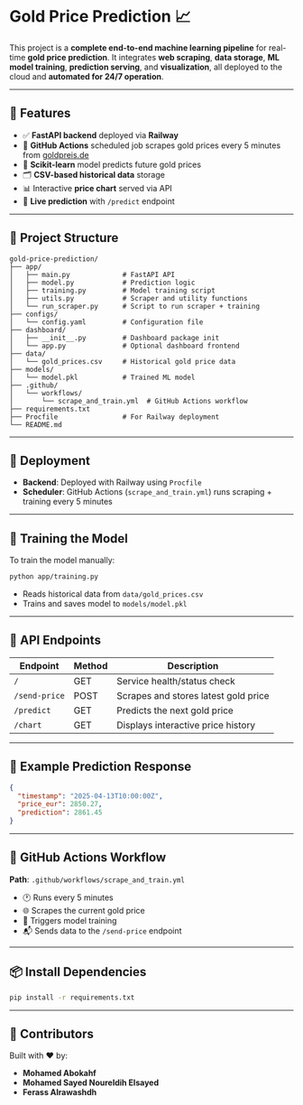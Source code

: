 # Gold Price Prediction 📈

This project is a **complete end-to-end machine learning pipeline** for real-time **gold price prediction**. It integrates **web scraping**, **data storage**, **ML model training**, **prediction serving**, and **visualization**, all deployed to the cloud and **automated for 24/7 operation**.

---

## 🔧 Features

- ✅ **FastAPI backend** deployed via **Railway**  
- 🔁 **GitHub Actions** scheduled job scrapes gold prices every 5 minutes from [goldpreis.de](https://www.goldpreis.de)  
- 🧠 **Scikit-learn** model predicts future gold prices  
- 🗂️ **CSV-based historical data** storage  
- 📊 Interactive **price chart** served via API  
- 🔮 **Live prediction** with `/predict` endpoint  

---

## 📁 Project Structure

```
gold-price-prediction/
├── app/
│   ├── main.py             # FastAPI API
│   ├── model.py            # Prediction logic
│   ├── training.py         # Model training script
│   ├── utils.py            # Scraper and utility functions
│   └── run_scraper.py      # Script to run scraper + training
├── configs/
│   └── config.yaml         # Configuration file
├── dashboard/
│   ├── __init__.py         # Dashboard package init
│   └── app.py              # Optional dashboard frontend
├── data/
│   └── gold_prices.csv     # Historical gold price data
├── models/
│   └── model.pkl           # Trained ML model
├── .github/
│   └── workflows/
│       └── scrape_and_train.yml  # GitHub Actions workflow
├── requirements.txt
├── Procfile                # For Railway deployment
└── README.md
```

---

## 🚀 Deployment

- **Backend**: Deployed with Railway using `Procfile`  
- **Scheduler**: GitHub Actions (`scrape_and_train.yml`) runs scraping + training every 5 minutes  

---

## 🧠 Training the Model

To train the model manually:

```bash
python app/training.py
```

- Reads historical data from `data/gold_prices.csv`  
- Trains and saves model to `models/model.pkl`  

---

## 🔌 API Endpoints

| Endpoint       | Method | Description                          |
|----------------|--------|--------------------------------------|
| `/`            | GET    | Service health/status check          |
| `/send-price`  | POST   | Scrapes and stores latest gold price |
| `/predict`     | GET    | Predicts the next gold price         |
| `/chart`       | GET    | Displays interactive price history   |

---

## 🧪 Example Prediction Response

```json
{
  "timestamp": "2025-04-13T10:00:00Z",
  "price_eur": 2850.27,
  "prediction": 2861.45
}
```

---

## 🤖 GitHub Actions Workflow

**Path**: `.github/workflows/scrape_and_train.yml`

- 🕐 Runs every 5 minutes  
- 🌐 Scrapes the current gold price  
- 🧠 Triggers model training  
- 📬 Sends data to the `/send-price` endpoint  

---

## 📦 Install Dependencies

```bash
pip install -r requirements.txt
```

---

## 🙌 Contributors

Built with ❤️ by:

- **Mohamed Abokahf**  
- **Mohamed Sayed Noureldih Elsayed**  
- **Ferass Alrawashdh**

